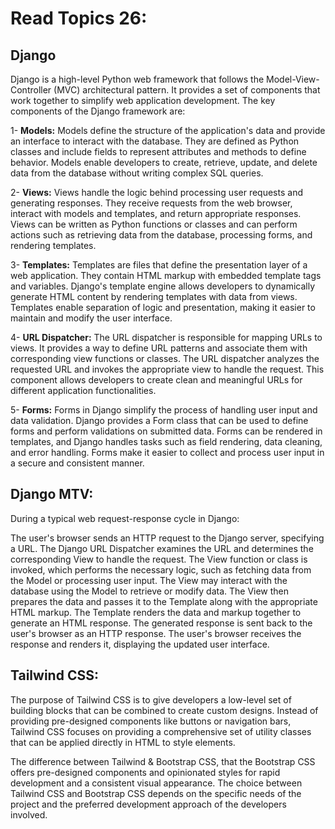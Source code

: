# Read Topics 26:

##  Django

Django is a high-level Python web framework that follows the Model-View-Controller (MVC) architectural pattern. It provides a set of components that work together to simplify web application development. The key components of the Django framework are:

1- **Models:** Models define the structure of the application's data and provide an interface to interact with the database. They are defined as Python classes and include fields to represent attributes and methods to define behavior. Models enable developers to create, retrieve, update, and delete data from the database without writing complex SQL queries.

2- **Views:** Views handle the logic behind processing user requests and generating responses. They receive requests from the web browser, interact with models and templates, and return appropriate responses. Views can be written as Python functions or classes and can perform actions such as retrieving data from the database, processing forms, and rendering templates.

3- **Templates:** Templates are files that define the presentation layer of a web application. They contain HTML markup with embedded template tags and variables. Django's template engine allows developers to dynamically generate HTML content by rendering templates with data from views. Templates enable separation of logic and presentation, making it easier to maintain and modify the user interface.

4- **URL Dispatcher:** The URL dispatcher is responsible for mapping URLs to views. It provides a way to define URL patterns and associate them with corresponding view functions or classes. The URL dispatcher analyzes the requested URL and invokes the appropriate view to handle the request. This component allows developers to create clean and meaningful URLs for different application functionalities.

5- **Forms:** Forms in Django simplify the process of handling user input and data validation. Django provides a Form class that can be used to define forms and perform validations on submitted data. Forms can be rendered in templates, and Django handles tasks such as field rendering, data cleaning, and error handling. Forms make it easier to collect and process user input in a secure and consistent manner.


## Django MTV:

During a typical web request-response cycle in Django:

The user's browser sends an HTTP request to the Django server, specifying a URL.
The Django URL Dispatcher examines the URL and determines the corresponding View to handle the request.
The View function or class is invoked, which performs the necessary logic, such as fetching data from the Model or processing user input.
The View may interact with the database using the Model to retrieve or modify data.
The View then prepares the data and passes it to the Template along with the appropriate HTML markup.
The Template renders the data and markup together to generate an HTML response.
The generated response is sent back to the user's browser as an HTTP response.
The user's browser receives the response and renders it, displaying the updated user interface.


## Tailwind CSS:

The purpose of Tailwind CSS is to give developers a low-level set of building blocks that can be combined to create custom designs. Instead of providing pre-designed components like buttons or navigation bars, Tailwind CSS focuses on providing a comprehensive set of utility classes that can be applied directly in HTML to style elements.

The difference between Tailwind & Bootstrap CSS, that the Bootstrap CSS offers pre-designed components and opinionated styles for rapid development and a consistent visual appearance. The choice between Tailwind CSS and Bootstrap CSS depends on the specific needs of the project and the preferred development approach of the developers involved.